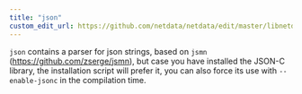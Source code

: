 ```yaml
---
title: "json"
custom_edit_url: https://github.com/netdata/netdata/edit/master/libnetdata/json/README.md
---
```




`json` contains a parser for json strings, based on `jsmn` (<https://github.com/zserge/jsmn>), but case you have installed the JSON-C library, the installation script will prefer it, you can also force its use with `--enable-jsonc` in the compilation time.


